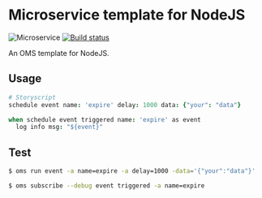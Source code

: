 # Microservice template for NodeJS

![Microservice](https://img.shields.io/badge/microservice-ready-brightgreen.svg?style=for-the-badge)
[![Build status](https://img.shields.io/travis/com/microservices/node/master.svg?style=for-the-badge)](https://travis-ci.com/microservices/node)

An OMS template for NodeJS.

Usage
-----

```coffee
# Storyscript
schedule event name: 'expire' delay: 1000 data: {"your": "data"}

when schedule event triggered name: 'expire' as event
  log info msg: "${event}"
```

Test
----

```sh
$ oms run event -a name=expire -a delay=1000 -data='{"your":"data"}'
```

```sh
$ oms subscribe --debug event triggered -a name=expire
```
